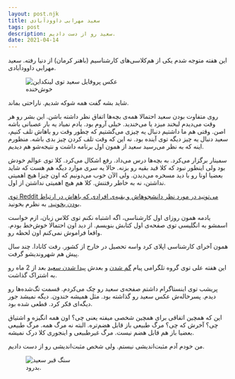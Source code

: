 ```yaml
---
layout: post.njk
title: سعید مهرابی داوودآبادی
tags: post
description: سعید رو از دست دادیم.
date: 2021-04-14
---
```


این هفته متوجه شدم یکی از هم‌کلاسی‌های کارشناسیم (باهنر کرمان) از دنیا رفته. سعید مهرابی داوودآبادی.

<figure>
<img src="{{ website.assetsPath }}/images/content/saeed-mehrabi-davoodabadi.png"
  alt="عکس پروفایل سعید توی لینکداین">
<figcaption>
خوش‌خنده
</figcaption>
</figure>

شاید بشه گفت همه شوکه شدیم. ناراحتی بماند.

روی متفاوت بودن سعید احتمالا همه‌ی بچه‌ها اتفاق نظر داشته باشن. این بشر رو هر وقت می‌دیدم لبخند میزد یا می‌خندید.
خیلی آروم بود. یادم نمیاد یه بار عصبانی باشه اصن.
وقتی هم ما داشتیم دنبال یه چیزی می‌گشتیم که چطور وقت رو باهاش تلف کنیم، سعید دنبال یه چیز دیگه توی آینده بود.
نه این که وقت تلف کردن چیز بدی باشه. منظورم اینه که به نظر می‌رسید سعید از همون اول برنامه داشت و نتیجه‌شو هم دیدیم.

سمینار برگزار می‌کرد. به بچه‌ها درس می‌داد. رفع اشکال می‌کرد. کلا توی عوالم خودش بود ولی اینطور نبود که کلا قید بقیه رو بزنه.
حالا یه سری موارد دیگه هم هست که شاید بعضیا اونا رو با دید مسخره می‌دیدن. ولی الآن خوب می‌دونیم که اون چیزا هیچ اهمیتی نداشتن، نه به خاطر رفتنش. کلا هم هیچ اهمیتی نداشتن از اول.

<a href="https://www.reddit.com/r/CarletonU/comments/lbrxcx/contract_instructor_saeed_mehrabi_has_gone/" target="_blank">توی Reddit می‌تونید در مورد نظر دانشجوهاش و بقیه‌ی افرادی که باهاش در ارتباط بودن بخونید.</a> به نظرم بخونید.

یادمه همون روزای اول کارشناسی، اگه اشتباه نکنم توی کلاس زبان، ازم خواست اسمشو به انگلیسی توی صفحه‌ی اول کتابش بنویسم.
از دید اون احتمالا خوش‌خط بودم. واقعا فراموش نمی‌کنم اون لحظه رو.

همون آخرای کارشناسی اپلای کرد واسه تحصیل در خارج از کشور. رفت کانادا. چند سال پیش هم شهروندیشو گرفت.

این هفته علی توی گروه تلگرامی پیام
<a href="https://ottawa.ctvnews.ca/missing-32-year-old-ottawa-man-a-former-contract-instructor-at-carleton-university-1.5291177" target="_blank">گم شدن</a>
و بعدش
<a href="https://globalnews.ca/news/7743997/ottawa-police-body-found-rideau-river/" target="_blank">پیدا شدن سعید</a>
بعد از 2 ماه رو به اشتراک گذاشت.

پریشب توی اینستاگرام داشتم صفحه‌ی سعید رو چک می‌کردم. قسمت تگ‌شده‌ها رو دیدم. پسرخاله‌ش عکس سعید رو گذاشته بود. مثل همیشه خندون.
دیگه نمیشد جور دیگه‌ای فکر کرد. قطعی شده بود.

این که همچین اتفاقی برای همچین شخصی میفته یعنی چی؟ اون همه انگیزه و اشتیاق چی؟ آخرش که چی؟
مرگ طبیعی باز قابل هضم‌تره. البته نه مرگ همه. مرگ طبیعی بعضیا باز هم قابل هضم نیست.
مرگ غیرطبیعی و اینجوری کلا درک نمیشه.

من خودم آدم مثبت‌اندیشی نیستم. ولی شخص مثبت‌اندیشی رو از دست دادیم.

<figure>
<img src="{{ website.assetsPath }}/images/content/saeed-mehrabi-davoodabadi-grave.jpg"
  alt="سنگ قبر سعید">
<figcaption>
بدرود.
</figcaption>
</figure>